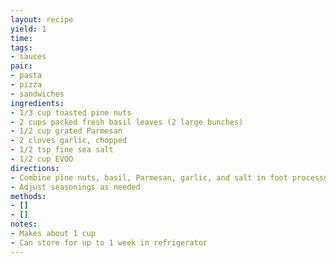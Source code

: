 ```yaml
---
layout: recipe
yield: 1
time: 
tags:
- sauces
pair:
- pasta
- pizza
- sandwiches
ingredients:
- 1/3 cup toasted pine nuts
- 2 cups packed fresh basil leaves (2 large bunches)
- 1/2 cup grated Parmesan
- 2 cloves garlic, chopped
- 1/2 tsp fine sea salt
- 1/2 cup EVOO
directions:
- Combine pine nuts, basil, Parmesan, garlic, and salt in foot processor. Slowly add olive oil and blend until a good texture
- Adjust seasonings as needed
methods:
- []
- []
notes:
- Makes about 1 cup
- Can store for up to 1 week in refrigerator
---
```

